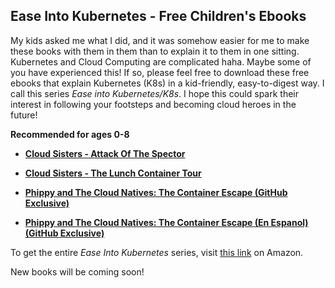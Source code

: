 ## Ease Into Kubernetes - Free Children's Ebooks

My kids asked me what I did, and it was somehow easier for me to make these books with them in them than to explain it to them in one sitting. Kubernetes and Cloud Computing are complicated haha. Maybe some of you have experienced this! If so, please feel free to download these free ebooks that explain Kubernetes (K8s) in a kid-friendly, easy-to-digest way. 
I call this series *Ease into Kubernetes/K8s*. I hope this could spark their interest in following your footsteps and becoming cloud heroes in the future!

**Recommended for ages 0-8**

- **[Cloud Sisters - Attack Of The Spector](https://github.com/catinahat85/gitgudatcloudnative/blob/main/ebooks/Banani%20%26%20Cuncsters%20meet%20Phippy%20and%20the%20Cloud%20Natives%20.pdf)**
  
- **[Cloud Sisters - The Lunch Container Tour](https://github.com/catinahat85/gitgudatcloudnative/blob/main/ebooks/The%20Cloud%20Sisters%20The%20Container%20Lunch%20Tour.pdf)**

- **[Phippy and The Cloud Natives: The Container Escape (GitHub Exclusive)](https://github.com/catinahat85/GitGudAtCloudNative/blob/main/ebooks/Phippy%20and%20the%20Cloud%20Natives%20The%20Container%20Escape!.docx.pdf)**

- **[Phippy and The Cloud Natives: The Container Escape (En Espanol) (GitHub Exclusive)](https://github.com/catinahat85/GitGudAtCloudNative/blob/main/ebooks/Phippy%20and%20the%20Cloud%20Natives%20La%20Fuga%20Contededores%20Espanol.pdf)**


To get the entire *Ease Into Kubernetes* series, visit [this link](https://www.amazon.com/dp/B0CLKVVZ55?binding=paperback&searchxofy=true&ref_=dbs_s_aps_series_rwt_tpbk&qid=1725651115&sr=8-1) on Amazon.

New books will be coming soon!
